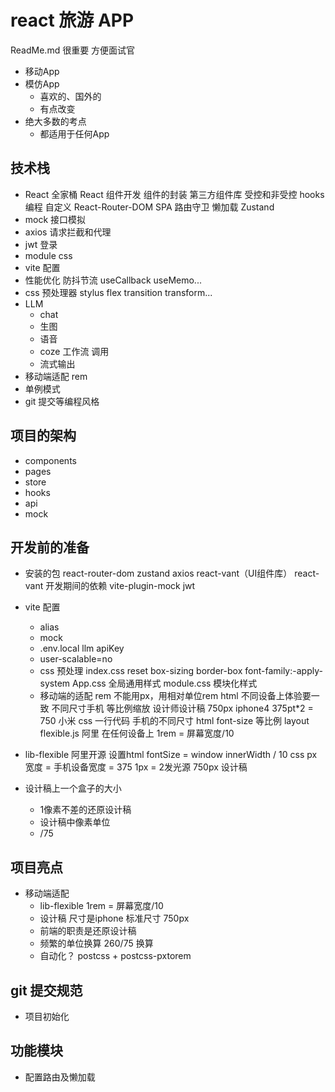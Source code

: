 # react 旅游 APP
ReadMe.md 很重要 方便面试官
- 移动App
- 模仿App
    - 喜欢的、国外的
    - 有点改变
- 绝大多数的考点
    - 都适用于任何App

## 技术栈
- React 全家桶
    React 组件开发
    组件的封装
    第三方组件库
    受控和非受控
    hooks编程 自定义
    React-Router-DOM
      SPA
      路由守卫
      懒加载
    Zustand
- mock 接口模拟
- axios 请求拦截和代理
- jwt 登录 
- module css
- vite 配置
- 性能优化
  防抖节流
  useCallback useMemo...
- css 预处理器 stylus
    flex transition transform...
- LLM
  - chat
  - 生图
  - 语音
  - coze 工作流 调用
  - 流式输出
- 移动端适配
    rem
- 单例模式
- git 提交等编程风格
## 项目的架构
- components
- pages
- store
- hooks
- api
- mock

## 开发前的准备
- 安装的包
    react-router-dom zustand axios 
      react-vant（UI组件库）
    react-vant
    开发期间的依赖
    vite-plugin-mock jwt 
- vite 配置
  - alias
  - mock
  - .env.local
      llm apiKey
  - user-scalable=no
  - css 预处理
      index.css reset
      box-sizing border-box  font-family:-apply-system
      App.css  全局通用样式
      module.css  模块化样式
  - 移动端的适配 rem
      不能用px，用相对单位rem html
      不同设备上体验要一致
      不同尺寸手机 等比例缩放
      设计师设计稿 750px iphone4 375pt*2 = 750
      小米 
      css 一行代码  手机的不同尺寸 html font-size 等比例
      layout
      flexible.js 阿里 在任何设备上
      1rem = 屏幕宽度/10
- lib-flexible
  阿里开源
  设置html fontSize = window
  innerWidth / 10
  css px 宽度 = 手机设备宽度 = 375
  1px = 2发光源
  750px 设计稿

- 设计稿上一个盒子的大小
  - 1像素不差的还原设计稿
  - 设计稿中像素单位
  - /75

## 项目亮点
- 移动端适配
  - lib-flexible  1rem = 屏幕宽度/10
  - 设计稿 尺寸是iphone 标准尺寸 750px
  - 前端的职责是还原设计稿
  - 频繁的单位换算 260/75 换算
  - 自动化？ 
      postcss + postcss-pxtorem
## git 提交规范
- 项目初始化
## 功能模块
- 配置路由及懒加载